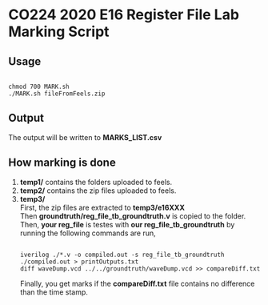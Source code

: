 # CO224 2020 E16 Register File Lab Marking Script

## Usage

<pre><code>
chmod 700 MARK.sh
./MARK.sh fileFromFeels.zip
</code></pre>

## Output
The output will be written to **MARKS_LIST.csv**

## How marking is done

<ol>
<li><b>temp1/</b> contains the folders uploaded to feels.</li>
<li><b>temp2/</b> contains the zip files uploaded to feels.</li>
<li><b>temp3/</b><br>
First, the zip files are extracted to <b>temp3/e16XXX</b><br>
Then <b>groundtruth/reg_file_tb_groundtruth.v</b> is copied to the folder.<br>
Then, <b>your reg_file</b> is testes with <b>our reg_file_tb_groundtruth</b> by running the following commands are run,<br>
<pre><code>
iverilog ./*.v -o compiled.out -s reg_file_tb_groundtruth
./compiled.out > printOutputs.txt
diff waveDump.vcd ../../groundtruth/waveDump.vcd >> compareDiff.txt
</code></pre>

Finally, you get marks if the <b>compareDiff.txt</b> file contains no difference than the time stamp.
</ol>